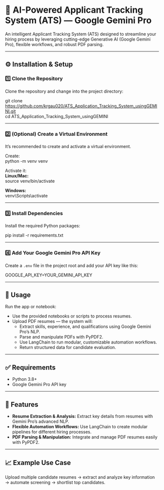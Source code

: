 # 📑 AI-Powered Applicant Tracking System (ATS) — Google Gemini Pro

An intelligent Applicant Tracking System (ATS) designed to streamline your hiring process by leveraging cutting-edge Generative AI (Google Gemini Pro), flexible workflows, and robust PDF parsing.

---

## ⚙️ Installation & Setup

### 1️⃣ Clone the Repository  
Clone the repository and change into the project directory:

git clone https://github.com/krgau020/ATS_Application_Tracking_System_usingGEMINI.git  
cd ATS_Application_Tracking_System_usingGEMINI

---

### 2️⃣ (Optional) Create a Virtual Environment  
It’s recommended to create and activate a virtual environment.

Create:  
python -m venv venv

Activate it:  
**Linux/Mac:**  
source venv/bin/activate

**Windows:**  
venv\Scripts\activate

---

### 3️⃣ Install Dependencies  
Install the required Python packages:

pip install -r requirements.txt

---

### 4️⃣ Add Your Google Gemini Pro API Key  
Create a `.env` file in the project root and add your API key like this:

GOOGLE_API_KEY=YOUR_GEMINI_API_KEY

---

## 🚀 Usage  
Run the app or notebook:

- Use the provided notebooks or scripts to process resumes.
- Upload PDF resumes — the system will:
  - Extract skills, experience, and qualifications using Google Gemini Pro’s NLP.
  - Parse and manipulate PDFs with PyPDF2.
  - Use LangChain to run modular, customizable automation workflows.
  - Return structured data for candidate evaluation.

---

## ✅ Requirements  
- Python 3.8+  
- Google Gemini Pro API key

---

## 🌟 Features  
- **Resume Extraction & Analysis:** Extract key details from resumes with Gemini Pro’s advanced NLP.  
- **Flexible Automation Workflows:** Use LangChain to create modular pipelines for different hiring processes.  
- **PDF Parsing & Manipulation:** Integrate and manage PDF resumes easily with PyPDF2.

---

## 📈 Example Use Case  
Upload multiple candidate resumes → extract and analyze key information → automate screening → shortlist top candidates.
